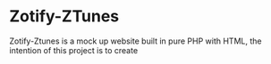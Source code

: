 # Zotify-ZTunes
Zotify-Ztunes is a mock up website built in pure PHP with HTML, the intention of this project is to create
